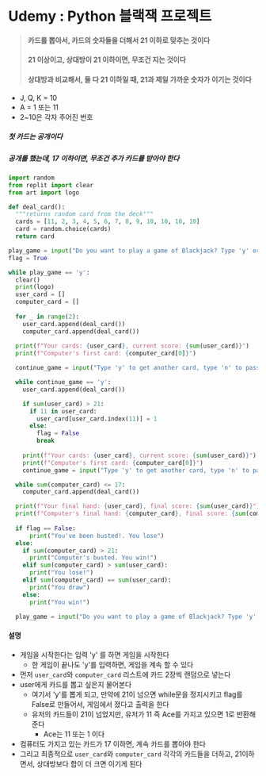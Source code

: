 # Udemy : Python 블랙잭 프로젝트

> #### 카드를 뽑아서, 카드의 숫자들을 더해서 21 이하로 맞추는 것이다
>
> #### 21 이상이고, 상대방이 21 이하이면, 무조건 지는 것이다
>
> #### 상대방과 비교해서, 둘 다 21 이하일 때, 21과 제일 가까운 숫자가 이기는 것이다

- J, Q, K = 10
- A = 1 또는 11
- 2~10은 각자 주어진 번호

##### 첫 카드는 공개이다

##### 공개를 했는데, 17 이하이면, 무조건 추가 카드를 받아야 한다

```python
import random
from replit import clear
from art import logo

def deal_card():
  """returns random card from the deck"""
  cards = [11, 2, 3, 4, 5, 6, 7, 8, 9, 10, 10, 10, 10]
  card = random.choice(cards)
  return card

play_game = input("Do you want to play a game of Blackjack? Type 'y' or 'n': ")
flag = True

while play_game == 'y':
  clear()
  print(logo)
  user_card = []
  computer_card = []
  
  for _ in range(2):
    user_card.append(deal_card())
    computer_card.append(deal_card())
  
  print(f"Your cards: {user_card}, current score: {sum(user_card)}")
  print(f"Computer's first card: {computer_card[0]}")

  continue_game = input("Type 'y' to get another card, type 'n' to pass:")

  while continue_game == 'y':
    user_card.append(deal_card())

    if sum(user_card) > 21:
      if 11 in user_card:
        user_card[user_card.index(11)] = 1
      else:
        flag = False
        break
    
    print(f"Your cards: {user_card}, current score: {sum(user_card)}")
    print(f"Computer's first card: {computer_card[0]}")
    continue_game = input("Type 'y' to get another card, type 'n' to pass:")

  while sum(computer_card) <= 17:
    computer_card.append(deal_card())

  print(f"Your final hand: {user_card}, final score: {sum(user_card)}")
  print(f"Computer's final hand: {computer_card}, final score: {sum(computer_card)}")
  
  if flag == False:
      print("You've been busted!. You lose")
  else:
    if sum(computer_card) > 21:
      print("Computer's busted. You win!")
    elif sum(computer_card) > sum(user_card):
      print("You lose!")
    elif sum(computer_card) == sum(user_card):
      print("You draw")
    else:
      print("You win!")

  play_game = input("Do you want to play a game of Blackjack? Type 'y' or 'n': ")
```

#### 설명

- 게임을 시작한다는 입력 'y' 를 하면 게임을 시작한다
  - 한 게임이 끝나도 'y'를 입력하면, 게임을 계속 할 수 있다
- 먼저 `user_card`와 `computer_card` 리스트에 카드 2장씩 랜덤으로 넣는다
- user에게 카드를 뽑고 싶은지 물어본다
  - 여기서 'y'를 뽑게 되고, 만약에 21이 넘으면 while문을 정지시키고 flag를 False로 만들어서, 게임에서 졌다고 출력을 한다
  - 유저의 카드들이 21이 넘었지만, 유저가 11 즉 Ace를 가지고 있으면 1로 반환해준다
    - Ace는 11 또는 1 이다
- 컴퓨터도 가지고 있는 카드가 17 이하면, 계속 카드를 뽑아야 한다
- 그리고 최종적으로 `user_card`와 `computer_card` 각각의 카드들을 더하고, 21이하 면서, 상대방보다 합이 더 크면 이기게 된다



